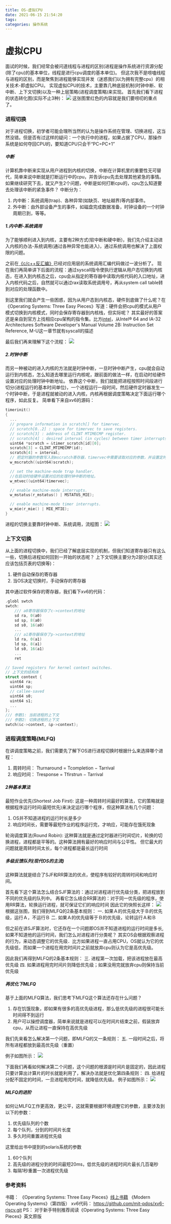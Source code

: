 ```yaml
---
title: OS-虚拟CPU
date: 2021-06-15 21:54:20
tags:
categories: 操作系统
---
```

# 虚拟CPU
面试的时候，我们经常会被问道线程与进程的区别(进程是操作系统进行资源分配(除了cpu)的基本单位，线程是进行cpu调度的基本单位)。
但这次我不是唠嗑线程与进程的区别，而是聚焦到进程能够实现并发（迷惑我们以为拥有完整cpu）的相关技术-即虚拟CPU。
实现虚拟CPU的技术，主要靠几种底层机制(时钟中断、软中断、上下文切换)以及一种上层策略(进程调度策略)来实现。
首先我们看下进程的状态转化图(实际不止3种)：
![](Images\proc_statue.png)
这张图里红色的内容就是我们要唠叨的重点了。

### 进程切换
对于进程切换，初学者可能会理所当然的认为是操作系统在管理、切换进程，这当然没错。但是否有过这样的疑问：一个执行中的进程，如果占据了CPU，那操作系统是如何夺回CPU的，要知道CPU只会干“PC=PC+1”

##### 中断
计算机靠中断来实现从用户进程到内核的切换，中断在计算机里的重要性无可替代，简单来说中断就是打断运行中的cpu，并告诉cpu先去处理其他紧急的事情。
如果继续研究下去，就又产生2个问题，中断是如何打断cpu的，cpu怎么知道要去处理该中断的紧急事件？
中断分为：
1. 内中断：系统调用(trap)、各种异常(如缺页、地址越界)等内部事件。
2. 外中断：由外部设备产生的事件，如磁盘完成数据准备，时钟设备的一个时钟周期已到，等等。



##### 1.内中断-系统调用
为了能够顺利进入到内核，主要有2种方式(软中断和硬中断)，我们先介绍主动进入内核的办法-系统调用(通过各种异常也能进入)，通过系统调用也解决了上面权限的问题。

之前在[《c/c++反汇编》](https://liji53.github.io/2021/06/10/compileAssemblyLink/disassembly/)已经对应用层的系统调用汇编代码做过一波分析了。
现在我们再简单讲下后面的流程：通过syscall指令使执行逻辑从用户态切换到内核态，在进入到内核态之后，cpu会从指定的寄存器中读取内核代码的入口地址，进入内核代码之后，自然就可以通过rax读取系统调用号，再从system call table转到对应的处理函数中。

到这里我们就会产生一些困惑，因为从用户态到内核态，硬件到底做了什么呢？在《Operating Systems: Three Easy Pieces》写道：硬件会把cpu的模式从用户模式切换到内核模式，同时会保存寄存器到内核栈，但实际呢？
其实最好的答案还是亲自到官方上找相应cpu架构的指令集。比方[intel](https://www.intel.cn/content/www/cn/zh/developer/articles/technical/intel-sdm.html)，从Intel® 64 and IA-32 Architectures Software Developer's Manual Volume 2B: Instruction Set Reference, M-U这一章节就有syscall的描述

最后我们再来理解下这个流程：
![](Images\set_trap_table.png)

##### 2.时钟中断
而另一种被动的进入内核的方法就是时钟中断，一旦时钟中断产生，cpu就会自动运行到内核态，怎么知道去哪里运行内核呢，跟前面的做法一样，在启动时给硬件设置对应的处理时钟中断地址。
依靠这个中断，我们就能把进程按照时间段进行切分(进程运行的基本时间单位)，一个进程运行一段时间，然后硬件定时器发生一个时钟中断，于是进程就被动的进入内核，内核再根据调度策略决定下面运行哪个程序，如此反复。
简单看下来自xv6的源码：
```c
timerinit()
{
  ...
  // prepare information in scratch[] for timervec.
  // scratch[0..2] : space for timervec to save registers.
  // scratch[3] : address of CLINT MTIMECMP register.
  // scratch[4] : desired interval (in cycles) between timer interrupts.
  uint64 *scratch = &timer_scratch[id][0];
  scratch[3] = CLINT_MTIMECMP(id);
  scratch[4] = interval;
  // 把定时器的参数写入到mscratch寄存器，timervec中需要读取对应的参数，并设置定时器。
  w_mscratch((uint64)scratch);

  // set the machine-mode trap handler.
  //在启动时给硬件设置对应的处理时钟中断的地址。
  w_mtvec((uint64)timervec);

  // enable machine-mode interrupts.
  w_mstatus(r_mstatus() | MSTATUS_MIE);

  // enable machine-mode timer interrupts.
  w_mie(r_mie() | MIE_MTIE);
}
```
进程的切换主要靠时钟中断、系统调用，流程图：
![](Images\interrupt_table.png)

### 上下文切换
从上面的进程切换中，我们已经了解底层实现的机制，但我们知道寄存器只有这么一些，切换后进程如何回到一开始的状态呢？
上下文切换主要分为2部分(其实还应该包括页表的切换等)：
1. 硬件自动保存的寄存器
2. 当OS决定切换时，手动保存的寄存器

其中通过软件保存的寄存器，我们看下xv6的代码：
```c
.globl swtch
swtch:
    /// a0寄存器保存了c->context的地址
    sd ra, 0(a0)
    sd sp, 8(a0)
    sd s0, 16(a0)
    ...
    /// a1寄存器保存了p->context的地址
    ld ra, 0(a1)
    ld sp, 8(a1)
    ld s0, 16(a1)
    ...  
    ret

// Saved registers for kernel context switches.
// 上下文的结构体
struct context {
  uint64 ra;
  uint64 sp;
  // callee-saved
  uint64 s0;
  uint64 s1;
  ...
};
/// 参数1: 当前进程的上下文
/// 参数2: 切换进程的上下文
swtch(&c->context, &p->context);
```

### 进程调度策略(MLFQ)
在讲调度策略之前，我们需要先了解下OS进行进程切换时根据什么来选择哪个进程：
1. 周转时间： Tturnaround = Tcompletion − Tarrival
2. 响应时间： Tresponse = Tfirstrun − Tarrival

##### 2种基本算法
最短作业优先(Shortest Job First):
这是一种周转时间最好的算法，它的策略就是根据程序运行时间(最短优先)来决定运行哪个程序，但这种算法有几个问题：
1. OS并不知道进程的运行时长是多少
2. 响应时间长，需要等最短作业的程序运行完，才响应，可能存在饿死现象

轮询调度算法(Round Robin):
这种算法就是通过定时器进行时间切片，轮换的切换进程，进程都是平等的。这种算法拥有最好的响应时间与公平性。
但它最大的问题就是周转时间太长，每个进程都是最长运行时间

##### 多级反馈队列(现代OS的主流)
这种算法就是结合了SJF和RR算法的优点，使程序有较好的周转时间和响应时间。

首先看下这个算法怎么结合SJF算法的：通过对进程进行优先级分类，把进程放到不同的优先级的队列中。
再看它怎么结合RR算法的：对于同一优先级的程序，使用RR算法，轮换运行进程，就可保证它们的响应时间
因此它的快照长这样：
![](Images\multi_level_feedback_queue.png)
根据这张图，我们得到MLFQ的2条基本规则：
一. 如果Ａ的优先级大于Ｂ的优先级，运行Ａ，不运行Ｂ
二. 如果Ａ的优先级等于Ｂ的优先级，论转运行Ａ和Ｂ

但之前在讲SJF算法时，它还存在一个问题即OS并不知道进程的运行时间是多长,如果不知道他的运行时间，我们怎么对进程进行分类呢？
其实OS会根据观察进程的行为，来动态调整它的优先级．比方如果进程一直占用CPU，OS就认为它的优先级低，而如果一个进程在用完时间片之前就放弃cpu则认为它是高优先级。

因此我们再得到MLFQ的2条基本规则：
三. 进程第一次加载，把该进程放在最高优先级
四. 如果进程用完时间片则降低优先级；如果没用完就放弃cpu则保持当前优先级

##### 再优化下MLFQ
基于上面的MLFQ算法，我们思考下MLFQ这个算法还存在什么问题？
1. 存在饥饿现象，即如果有很多的高优先级进程，那么低优先级的进程很可能长时间得不到运行
2. 用户可以操控调度器，简单来说就是进程可以在时间片结束之前，假装放弃cpu，从而让进程一直保持在高优先级

我们先来看怎么解决第一个问题，即MLFQ的又一条规则：
五. 一段时间之后，将所有进程都放到最高优先级（重置）

例子如图所示：
![](Images\reboot_prior.png)

下面我们再看如何解决第二个问题，这个问题的根源是时间片是固定的，因此进程只要计算出计算片的时长就能利用了，解决办法就是优化第四条规则：
四. 给进程分配不固定的时间，一旦进程用完时间，就降低优先级。
例子如图所示：
![](Images\time_allotment.png)

##### MLFQ的进阶
如何让MLFQ工作更高效，更公平，这就需要根据环境调整它的参数，主要涉及到以下的参数：
1. 优先级队列的个数
2. 每个队列，分到的时间片长度
3. 多久时间重置进程优先级

这里给出书中提到的solaris系统的参数
1. 60个队列
2. 高先级的进程分到的时间最短20ms，低优先级的进程时间片最长几百毫秒
3. 每隔1秒重置一次进程优先级

### 参考资料
书籍：
《Operating Systems: Three Easy Pieces》[线上书籍](https://pages.cs.wisc.edu/~remzi/OSTEP/)
《Modern Operating Systems》（第四版）
xv6代码：
https://github.com/mit-pdos/xv6-riscv.git
PS：
对于新手特别推荐阅读《Operating Systems: Three Easy Pieces》英文原版